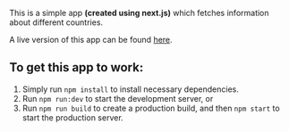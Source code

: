 This is a simple app **(created using next.js)** which fetches information about different countries.

A live version of this app can be found [here](https://country-info-gules.vercel.app/).

## To get this app to work:

1. Simply run `npm install` to install necessary dependencies.
2. Run `npm run:dev` to start the development server, or
3. Run `npm run build` to create a production build, and then `npm start` to start the production server.
